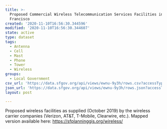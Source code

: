 ```yaml
---
title: >-
  Proposed Commercial Wireless Telecommunication Services Facilities in San
  Francisco
created: '2020-11-10T16:56:30.344596'
modified: '2020-11-10T16:56:30.344607'
state: active
type: dataset
tags:
  - Antenna
  - Cell
  - Mast
  - Phone
  - Tower
  - Wireless
groups:
  - Local Government
csv_url: 'https://data.sfgov.org/api/views/ewnu-9y3h/rows.csv?accessType=DOWNLOAD'
json_url: 'https://data.sfgov.org/api/views/ewnu-9y3h/rows.json?accessType=DOWNLOAD'
layout: post

---
```

Proposed wireless facilities as supplied (October 2019) by the wireless carrier companies (Verizon, AT&T, T-Mobile, Clearwire, etc.). Mapped version available here: https://sfplanninggis.org/wireless/
